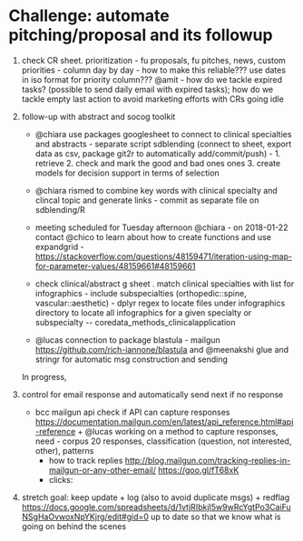 # Challenge: automate pitching/proposal and its followup 

1. check CR sheet. prioritization - fu proposals, fu pitches, news, custom priorities - column day by day - how to make this reliable??? use dates in iso format for priority column??? @amit - how do we tackle expired tasks? (possible to send daily email with expired tasks); how do we tackle empty last action to avoid marketing efforts with CRs going idle

2. follow-up with abstract and socog toolkit
    * @chiara use packages googlesheet to connect to clinical specialties and abstracts - separate script sdblending (connect to sheet, export data as csv, package git2r to automatically add/commit/push) - 1. retrieve 2. check and mark the good and bad ones ones 3. create models for decision support in terms of selection
    
    * @chiara rismed to combine key words with clinical specialty and clincal topic and generate links - commit as separate file on sdblending/R
    * meeting scheduled for Tuesday afternoon @chiara - on 2018-01-22 contact @chico to learn about how to create functions and use expandgrid - https://stackoverflow.com/questions/48159471/iteration-using-map-for-parameter-values/48159661#48159661
    * check clinical/abstract g sheet . match clinical specialties with list for infographics - include subspecialties (orthopedic::spine, vascular::aesthetic) - dplyr regex to locate files under infographics directory to locate all infographics for a given specialty or subspecialty -- coredata_methods_clinicalapplication
    * @lucas connection to package blastula - mailgun https://github.com/rich-iannone/blastula and @meenakshi glue and stringr for automatic msg construction and sending

    In progress,

3. control for email response and automatically send next if no response
    * bcc mailgun api check if API can capture responses https://documentation.mailgun.com/en/latest/api_reference.html#api-reference + @lucas working on a method to capture responses, need - corpus 20 responses, classification (question, not interested, other), patterns
        * how to track replies http://blog.mailgun.com/tracking-replies-in-mailgun-or-any-other-email/  https://goo.gl/fT68xK
        * clicks: 

4. stretch goal: keep update + log (also to avoid duplicate msgs) + redflag https://docs.google.com/spreadsheets/d/1vtjRIbkjI5w9wRcYgtPo3CaiFuNSgHaOvwoxNpYKjrg/edit#gid=0<Paste> up to date so that we know what is going on behind the scenes
